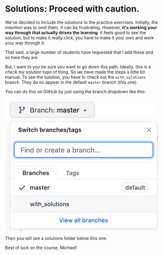 # Solutions: Proceed with caution.

We've decided to include the solutions to the practice exercises. Initially, the intention was to omit them. It can be frustrating. However, **it's working your way through that actually drives the learning**. It feels good to see the solution, but to make it really click, you have to make it your own and work your way through it.

That said, a large number of students have requested that I add these and so here they are.

But, I want to you be sure you want to go down this path. Ideally, this is a *check my solution* type of thing. So we have made the steps a little bit manual. To see the solution, you have to check out the `with_solutions` branch. They do no appear in the default `master` branch (this one). 

You can do this on GitHub by just using the branch dropdown like this:

![](./resources/branches.png)

Then you will see a solutions folder below this one.

Best of luck on the course, Michael!